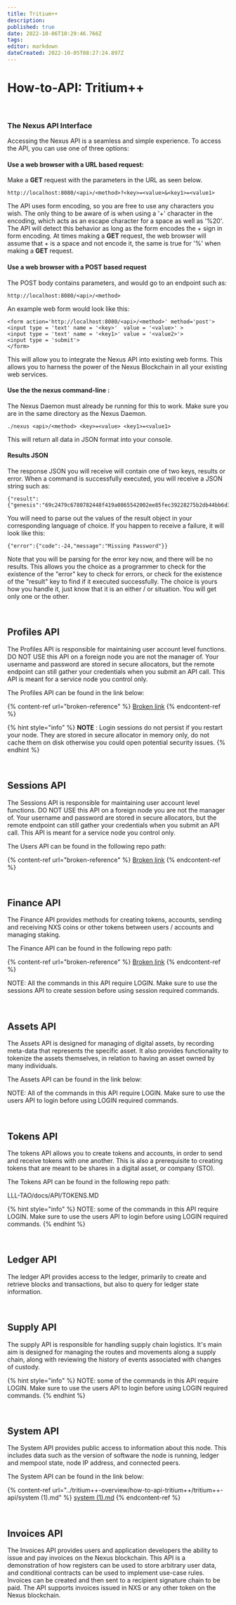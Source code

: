 ```yaml
---
title: Tritium++
description: 
published: true
date: 2022-10-06T10:29:46.766Z
tags: 
editor: markdown
dateCreated: 2022-10-05T08:27:24.897Z
---
```


# How-to-API: Tritium++
&nbsp;
### The Nexus API Interface

Accessing the Nexus API is a seamless and simple experience. To access the API, you can use one of three options:
&nbsp;
#### Use a web browser with a URL based request:

Make a **GET** request with the parameters in the URL as seen below.

```
http://localhost:8080/<api>/<method>?<key>=<value>&<key1>=<value1>
```

The API uses form encoding, so you are free to use any characters you wish. The only thing to be aware of is when using a '+' character in the encoding, which acts as an escape character for a space as well as '%20'. The API will detect this behavior as long as the form encodes the + sign in form encoding. At times making a **GET** request, the web browser will assume that + is a space and not encode it, the same is true for '%' when making a **GET** request.
&nbsp;
#### Use a web browser with a **POST** based request

The POST body contains parameters, and would go to an endpoint such as:

```
http://localhost:8080/<api>/<method>
```

An example web form would look like this:

```
<form action='http://localhost:8080/<api>/<method>' method='post'>
<input type = 'text' name = '<key>'  value = '<value>' >
<input type = 'text' name = '<key1>' value = '<value2>'>
<input type = 'submit'>
</form>
```

This will allow you to integrate the Nexus API into existing web forms. This allows you to harness the power of the Nexus Blockchain in all your existing web services.
&nbsp;
#### Use the the nexus command-line :

The Nexus Daemon must already be running for this to work. Make sure you are in the same directory as the Nexus Daemon.

```
./nexus <api>/<method> <key>=<value> <key1>=<value1>
```

This will return all data in JSON format into your console.
&nbsp;
#### Results JSON

The response JSON you will receive will contain one of two keys, results or error. When a command is successfully executed, you will receive a JSON string such as:

```
{"result":{"genesis":"69c2479c6780782448f419a0865542002ee85fec39228275b2db44bb6d3aa503","session":4940881975319897416}}
```

You will need to parse out the values of the result object in your corresponding language of choice. If you happen to receive a failure, it will look like this:

```
{"error":{"code":-24,"message":"Missing Password"}}
```

Note that you will be parsing for the error key now, and there will be no results. This allows you the choice as a programmer to check for the existence of the "error" key to check for errors, or check for the existence of the "result" key to find if it executed successfully. The choice is yours how you handle it, just know that it is an either / or situation. You will get only one or the other.

&nbsp;

## Profiles API

The Profiles API is responsible for maintaining user account level functions. DO NOT USE this API on a foreign node you are not the manager of. Your username and password are stored in secure allocators, but the remote endpoint can still gather your credentials when you submit an API call. This API is meant for a service node you control only.

The Profiles API can be found in the link below:

{% content-ref url="broken-reference" %}
[Broken link](broken-reference)
{% endcontent-ref %}

{% hint style="info" %}
**NOTE** : Login sessions do not persist if you restart your node. They are stored in secure allocator in memory only, do not cache them on disk otherwise you could open potential security issues.
{% endhint %}

&nbsp;

## Sessions API

The Sessions API is responsible for maintaining user account level functions. DO NOT USE this API on a foreign node you are not the manager of. Your username and password are stored in secure allocators, but the remote endpoint can still gather your credentials when you submit an API call. This API is meant for a service node you control only.

The Users API can be found in the following repo path:

{% content-ref url="broken-reference" %}
[Broken link](broken-reference)
{% endcontent-ref %}

&nbsp;

## Finance API

The Finance API provides methods for creating tokens, accounts, sending and receiving NXS coins or other tokens between users / accounts and managing staking.

The Finance API can be found in the following repo path:

{% content-ref url="broken-reference" %}
[Broken link](broken-reference)
{% endcontent-ref %}

NOTE: All the commands in this API require LOGIN. Make sure to use the sessions API to create session before using session required commands.

&nbsp;

## Assets API

The Assets API is designed for managing of digital assets, by recording meta-data that represents the specific asset. It also provides functionality to tokenize the assets themselves, in relation to having an asset owned by many individuals.

The Assets API can be found in the link below:

NOTE: All of the commands in this API require LOGIN. Make sure to use the users API to login before using LOGIN required commands.

&nbsp;

## Tokens API

The tokens API allows you to create tokens and accounts, in order to send and receive tokens with one another. This is also a prerequisite to creating tokens that are meant to be shares in a digital asset, or company (STO).

The Tokens API can be found in the following repo path:

LLL-TAO/docs/API/TOKENS.MD

{% hint style="info" %}
NOTE: some of the commands in this API require LOGIN. Make sure to use the users API to login before using LOGIN required commands.
{% endhint %}

&nbsp;

## Ledger API

The ledger API provides access to the ledger, primarily to create and retrieve blocks and transactions, but also to query for ledger state information.

&nbsp;

## Supply API

The supply API is responsible for handling supply chain logistics. It's main aim is designed for managing the routes and movements along a supply chain, along with reviewing the history of events associated with changes of custody.

{% hint style="info" %}
NOTE: some of the commands in this API require LOGIN. Make sure to use the users API to login before using LOGIN required commands.
{% endhint %}

&nbsp;

## System API

The System API provides public access to information about this node. This includes data such as the version of software the node is running, ledger and mempool state, node IP address, and connected peers.

The System API can be found in the link below:

{% content-ref url="../tritium++-overview/how-to-api-tritium++/tritium++-api/system (1).md" %}
[system (1).md](<../tritium++-overview/how-to-api-tritium++/tritium++-api/system (1).md>)
{% endcontent-ref %}

&nbsp;

## Invoices API

The Invoices API provides users and application developers the ability to issue and pay invoices on the Nexus blockchain. This API is a demonstration of how registers can be used to store arbitrary user data, and conditional contracts can be used to implement use-case rules. Invoices can be created and then sent to a recipient signature chain to be paid. The API supports invoices issued in NXS or any other token on the Nexus blockchain.
